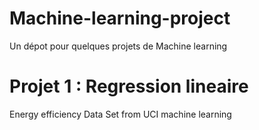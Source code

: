 # Machine-learning-project
Un dépot pour quelques projets de Machine learning 
# Projet 1 : Regression lineaire
Energy efficiency Data Set from UCI machine learning
